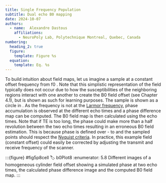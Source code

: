 ```yaml
---
title: Single Frequency Population
subtitle: Dual echo B0 mapping
date: 2024-10-07
authors:
  - name:  Alexandre Dastous
    affiliations:
      - NeuroPoly Lab, Polytechnique Montreal, Quebec, Canada
numbering:
  heading_2: true
  figure:
    template: Figure %s
  equation:
    template: Eq. %s
---
```


To build intuition about field maps, let us imagine a sample at a constant offset frequency from f0 . Note that this simplistic representation of the field typically does not occur due to how the susceptibilities of the neighboring regions interact with one another to create the B0 field offset (see Chapter 4.1), but is shown as such for learning purposes. The sample is shown as a circle in [](#b0Plot8). As the frequency is not at the [Larmor frequency](https://en.wikipedia.org/wiki/Larmor_precession), phase accumulation is observed at the different echo times and a phase difference map can be computed. The B0 field map is then calculated using the echo times. Note that if TE is too long, the phase could make more than a half revolution between the two echo times resulting in an erroneous B0 field estimation. This is because phase is defined over - to  and the sampled points should respect the [Nyquist criteria](https://en.wikipedia.org/wiki/Nyquist_frequency). In practice, this example field (constant offset) could easily be corrected by adjusting the transmit and receive frequency of the scanner.

:::{figure} #fig5p8cell
:label: b0Plot8
:enumerator: 5.8
Different images of a homogeneous cylinder field offset showing a simulated phase at two echo times, the calculated phase difference image and the computed B0 field map.
:::